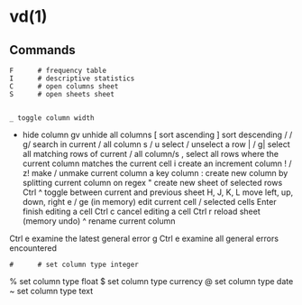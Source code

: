 # vd(1)

## Commands

    F      # frequency table
    I      # descriptive statistics
    C      # open columns sheet
    S      # open sheets sheet


    _ toggle column width
- hide column
gv unhide all columns
[ sort ascending
] sort descending
/ / g/ search in current / all column
s / u select / unselect a row
| / g| select all matching rows of current / all column/s
, select all rows where the current column matches the current cell
i create an increment column
! / z! make / unmake current column a key column
: create new column by splitting current column on regex
" create new sheet of selected rows
Ctrl ^ toggle between current and previous sheet
H, J, K, L move left, up, down, right
e / ge (in memory) edit current cell / selected cells
Enter finish editing a cell
Ctrl c cancel editing a cell
Ctrl r reload sheet (memory undo)
^ rename current column

Ctrl e examine the latest general error
g Ctrl e examine all general errors encountered

    #      # set column type integer
% set column type float
$ set column type currency
@ set column type date
~ set column type text
